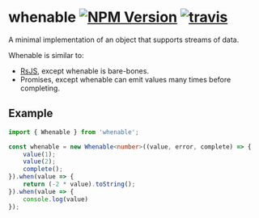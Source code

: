 # whenable [![NPM Version](https://img.shields.io/npm/v/whenable.svg)](https://npmjs.org/package/whenable) [![travis](https://img.shields.io/travis/nicksnyder/whenable.svg?style=flat)](https://travis-ci.org/nicksnyder/whenable)

A minimal implementation of an object that supports streams of data.

Whenable is similar to:
- [RsJS](https://github.com/Reactive-Extensions/RxJS), except whenable is bare-bones.
- Promises, except whenable can emit values many times before completing.

## Example

```ts
import { Whenable } from 'whenable';

const whenable = new Whenable<number>((value, error, complete) => {
    value(1);
    value(2);
    complete();
}).when(value => {
    return (-2 * value).toString();
}).when(value => {
    console.log(value)
});
```
